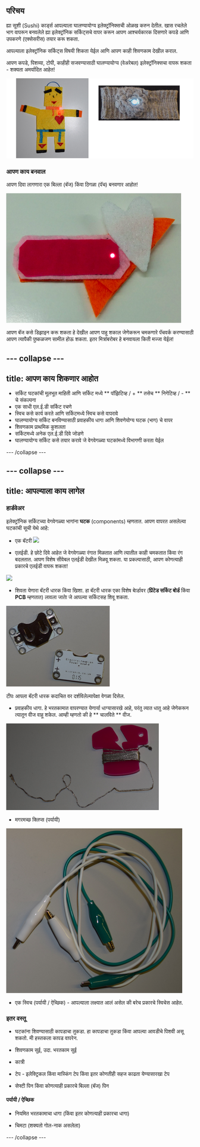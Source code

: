 ## परिचय

ह्या सूशी (Sushi) कार्ड्स आपल्याला घालण्यायोग्य इलेक्ट्रॉनिक्सची ओळख करुन देतील. खास रचलेले भाग वापरून बनवलेले ह्या इलेक्ट्रॉनिक सर्किट्सचे वापर करून आपण आश्चर्यकारक दिसणारे कपडे आणि उपकरणे (एक्सेसरीस) तयार करू शकता.

आपल्याला इलेक्ट्रॉनिक सर्किट्स विषयी शिकता येईल आणि आपण काही शिवणकाम देखील कराल.

आपण कपडे, पिशव्या, टोपी, काहीही सजवण्यासाठी घालण्यायोग्य (वेअरेबल) इलेक्ट्रॉनिक्सचा वापरू शकता - शक्यता अमर्यादित आहेत!

![](images/robot_headband_340_150_800.png)

### आपण काय बनवाल

आपण दिवा लागणारा एक बिल्ला (बॅज) किंवा ठिगळा (पॅच) बनवणार आहोत!

![](images/badge_lit.png)

आपण बॅज कसे डिझाइन करू शकता हे देखील आपण पाहू शकाल जेणेकरून चमकणारे पॅचवर्क करण्यासाठी आपण त्यापैकी पुष्कळजण सामील होऊ शकता. इतर मित्रांबरोबर हे बनवायला किती मज्जा येईल!

--- collapse ---
---
title: आपण काय शिकणार आहोत
---

+ सर्किट घटकांची मूलभूत माहिती आणि सर्किट मध्ये ** पॉझिटिव्ह / + ** तसेच ** निगेटिव्ह / - ** चे संकल्पना
+ एक साधी एल.ई.डी सर्किट रचणे
+ स्विच कसे कार्य करते आणि सर्किटमध्ये स्विच कसे वापरावे
+ घालण्यायोग्य सर्किट बनविण्यासाठी प्रवाहकीय धागा आणि शिवणेयोग्य घटक (भाग) चे वापर
+ शिवणकाम प्राथमिक कुशलता
+ सर्किटमध्ये अनेक एल.ई.डी दिवे जोडणे
+ घालण्यायोग्य सर्किट कसे तयार करावे जे वेगवेगळ्या घटकांमध्ये विभागणी करता येईल

--- /collapse ---

--- collapse ---
---
title: आपल्याला काय लागेल
---

### हार्डवेअर

इलेक्ट्रॉनिक सर्किटच्या वेगवेगळ्या भागांना **घटक** (components) म्हणतात. आपण वापरत असलेल्या घटकांची सूची येथे आहे:

+ एक बॅटरी ![](images/batteries.png)

+ एलईडी. हे छोटे दिवे आहेत जे वेगवेगळ्या रंगात मिळतात आणि त्यातील काही चमकतात किंवा रंग बदलतात. आपण विशेष सीवेबल एलईडी देखील मिळवू शकता. या प्रकल्पासाठी, आपण कोणत्याही प्रकारचे एलईडी वापरू शकता!

![](images/LEDs_mix.png)

+ शिवता येणारा बॅटरी धारक किंवा खिशा. हा बॅटरी धारक एका विशेष बाेर्डावर (**प्रिंटेड सर्किट बोर्ड** किंवा **PCB** म्हणतात) लावला जाताे जे आपल्या सर्किटसह शिवू शकता.

![](images/battery_holders.png)

टीपः आपला बॅटरी धारक कदाचित वर दर्शविलेल्यापेक्षा वेगळा दिसेल.

+ प्रवाहकीय धागा. हे भरतकामात वापरण्यात येणार्या धाग्यासारखे आहे, परंतु त्यात धातु आहे जेणेकरून त्यातून वीज वाहू शकेल. आम्ही म्हणतो की हे ** चालविते ** वीज.

![](images/thread.png)

+ मगरमच्छ क्लिप्स (पर्यायी)

![](images/crocs.png)

+ एक स्विच (पर्यायी / ऐच्छिक) -  आपल्याला लक्ष्यात आलं असेल की बरेच प्रकारचे स्विचेस आहेत.

### इतर वस्तू

+ घटकांना शिवण्यासाठी कापडाचा तुकडा. हा कापडाचा तुकडा किंवा आपल्या आवडीचे पिशवी असू शकतो. मी हस्तकला कापड वापरेन.

+ शिवणकाम सुई, उदा. भरतकाम सुई

+ कात्री

+ टेप - इलेक्ट्रिकल किंवा मास्किंग टेप किंवा इतर कोणतीही सहज काढता येण्यासारखा टेप

+ सेफ्टी पिन किंवा कोणत्याही प्रकारचे बिल्ला (बॅज) पिन

#### पर्यायी / ऐच्छिक

+ नियमित भरतकामाचा धागा (किंवा इतर कोणत्याही प्रकारचा धागा)

+ चिमटा (शक्यतो गोल-नाक असलेला)

--- /collapse ---